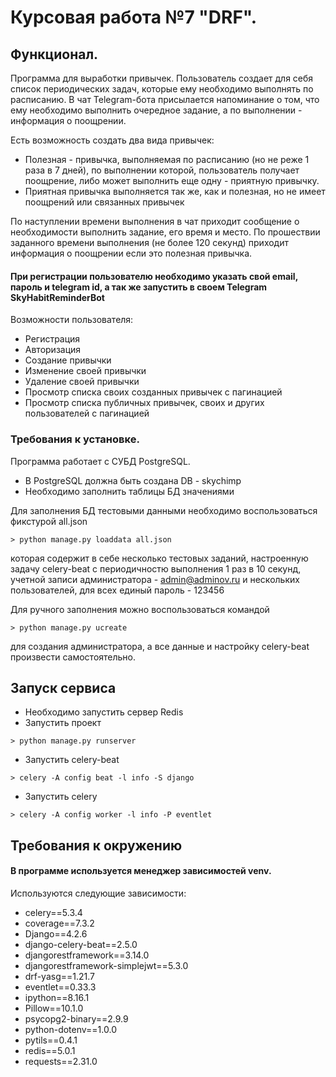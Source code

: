 # Курсовая работа №7 "DRF".

## Функционал.
 
Программа для выработки привычек. Пользователь создает для себя список периодических 
задач, которые ему необходимо выполнять по расписанию. В чат Telegram-бота присылается
напоминание о том, что ему необходимо выполнить очередное задание, а по выполнении - 
информация о поощрении.

Есть возможность создать два вида привычек:
- Полезная - привычка, выполняемая по расписанию (но не реже 1 раза в 7 дней), по выполнении которой,
пользователь получает поощрение, либо может выполнить еще одну - приятную привычку.
- Приятная привычка выполняется так же, как и полезная, но не имеет поощрений или связанных привычек

По наступлении времени выполнения в чат приходит сообщение о необходимости выполнить задание,
его время и место. По прошествии заданного времени выполнения (не более 120 секунд) приходит 
информация о поощрении если это полезная привычка.

#### При регистрации пользователю необходимо указать свой email, пароль и telegram id, а так же запустить в своем Telegram SkyHabitReminderBot

Возможности пользователя:
- Регистрация
- Авторизация
- Создание привычки
- Изменение своей привычки
- Удаление своей привычки
- Просмотр списка своих созданных привычек с пагинацией
- Просмотр списка публичных привычек, своих и других пользователей с пагинацией

### Требования к установке.
Программа работает с СУБД PostgreSQL.

- В PostgreSQL должна быть создана DB - skychimp
- Необходимо заполнить таблицы БД значениями

Для заполнения БД тестовыми данными необходимо воспользоваться фикстурой all.json
```
> python manage.py loaddata all.json
```
которая содержит в себе несколько тестовых заданий, настроенную задачу celery-beat с периодичностю
выполнения 1 раз в 10 секунд, учетной записи администратора - admin@adminov.ru и нескольких пользователей,
для всех единый пароль - 123456

Для ручного заполнения можно воспользоваться командой 
```
> python manage.py ucreate 
```
для создания администратора, а все данные и настройку celery-beat произвести самостоятельно.

## Запуск сервиса

- Необходимо запустить сервер Redis
- Запустить проект
```
> python manage.py runserver
```
- Запустить celery-beat
```
> celery -A config beat -l info -S django
```
- Запустить celery
```
> celery -A config worker -l info -P eventlet 
```
## Требования к окружению

#### В программе используется менеджер зависимостей venv.
Используются следующие зависимости:

- celery==5.3.4
- coverage==7.3.2
- Django==4.2.6
- django-celery-beat==2.5.0
- djangorestframework==3.14.0
- djangorestframework-simplejwt==5.3.0
- drf-yasg==1.21.7
- eventlet==0.33.3
- ipython==8.16.1
- Pillow==10.1.0
- psycopg2-binary==2.9.9
- python-dotenv==1.0.0
- pytils==0.4.1
- redis==5.0.1
- requests==2.31.0